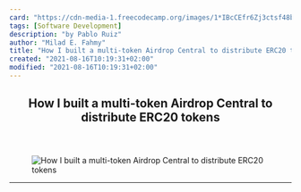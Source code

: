 ```yaml
---
card: "https://cdn-media-1.freecodecamp.org/images/1*IBcCEfr6Zj3ctsf48bVzvA.jpeg"
tags: [Software Development]
description: "by Pablo Ruiz"
author: "Milad E. Fahmy"
title: "How I built a multi-token Airdrop Central to distribute ERC20 tokens"
created: "2021-08-16T10:19:31+02:00"
modified: "2021-08-16T10:19:31+02:00"
---
```

<div class="site-wrapper">
<main id="site-main" class="site-main outer">
<div class="inner">
<article class="post-full post tag-software-development tag-ethereum tag-tech tag-web-development tag-design ">
<header class="post-full-header">
<h1 class="post-full-title">How I built a multi-token Airdrop Central to distribute ERC20 tokens</h1>
</header>
<figure class="post-full-image">
<picture>
<source media="(max-width: 700px)" sizes="1px" srcset="data:image/gif;base64,R0lGODlhAQABAIAAAAAAAP///yH5BAEAAAAALAAAAAABAAEAAAIBRAA7 1w">
<source media="(min-width: 701px)" sizes="(max-width: 800px) 400px,
(max-width: 1170px) 700px,
1400px" srcset="https://cdn-media-1.freecodecamp.org/images/1*IBcCEfr6Zj3ctsf48bVzvA.jpeg 300w,
https://cdn-media-1.freecodecamp.org/images/1*IBcCEfr6Zj3ctsf48bVzvA.jpeg 600w,
https://cdn-media-1.freecodecamp.org/images/1*IBcCEfr6Zj3ctsf48bVzvA.jpeg 1000w,
https://cdn-media-1.freecodecamp.org/images/1*IBcCEfr6Zj3ctsf48bVzvA.jpeg 2000w">
<img onerror="this.style.display='none'" src="https://cdn-media-1.freecodecamp.org/images/1*IBcCEfr6Zj3ctsf48bVzvA.jpeg" alt="How I built a multi-token Airdrop Central to distribute ERC20 tokens">
</picture>
</figure>
<section class="post-full-content">
<div class="post-content medium-migrated-article">
</div>
<hr>
</section>
</article>
</div>
</main>
</div>
<!-- Google Tag Manager (noscript) -->
<!-- End Google Tag Manager (noscript) -->
